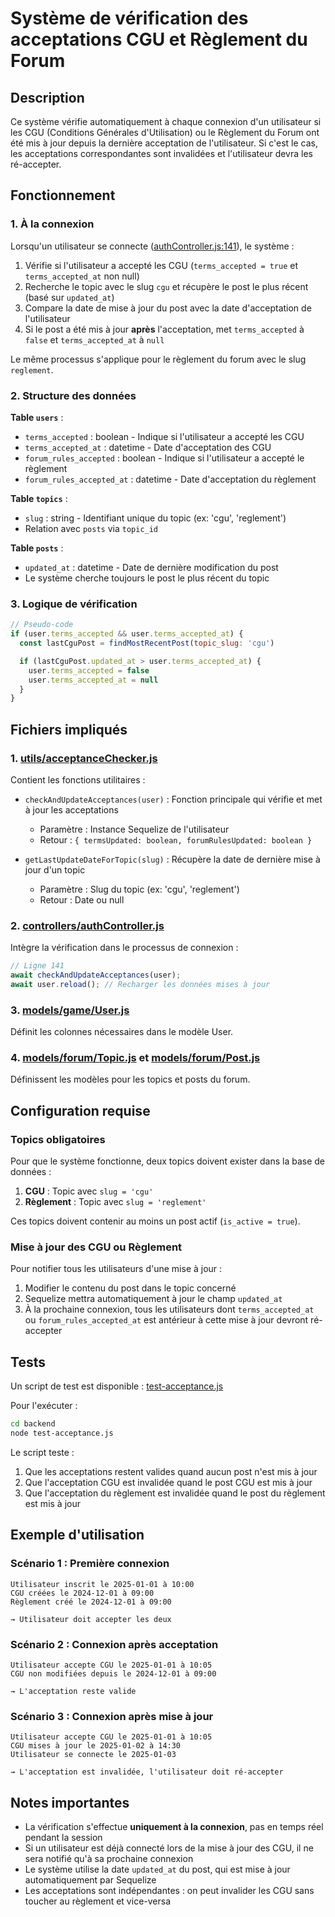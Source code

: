 # Système de vérification des acceptations CGU et Règlement du Forum

## Description

Ce système vérifie automatiquement à chaque connexion d'un utilisateur si les CGU (Conditions Générales d'Utilisation) ou le Règlement du Forum ont été mis à jour depuis la dernière acceptation de l'utilisateur. Si c'est le cas, les acceptations correspondantes sont invalidées et l'utilisateur devra les ré-accepter.

## Fonctionnement

### 1. À la connexion

Lorsqu'un utilisateur se connecte ([authController.js:141](../controllers/authController.js#L141)), le système :

1. Vérifie si l'utilisateur a accepté les CGU (`terms_accepted = true` et `terms_accepted_at` non null)
2. Recherche le topic avec le slug `cgu` et récupère le post le plus récent (basé sur `updated_at`)
3. Compare la date de mise à jour du post avec la date d'acceptation de l'utilisateur
4. Si le post a été mis à jour **après** l'acceptation, met `terms_accepted` à `false` et `terms_accepted_at` à `null`

Le même processus s'applique pour le règlement du forum avec le slug `reglement`.

### 2. Structure des données

**Table `users`** :
- `terms_accepted` : boolean - Indique si l'utilisateur a accepté les CGU
- `terms_accepted_at` : datetime - Date d'acceptation des CGU
- `forum_rules_accepted` : boolean - Indique si l'utilisateur a accepté le règlement
- `forum_rules_accepted_at` : datetime - Date d'acceptation du règlement

**Table `topics`** :
- `slug` : string - Identifiant unique du topic (ex: 'cgu', 'reglement')
- Relation avec `posts` via `topic_id`

**Table `posts`** :
- `updated_at` : datetime - Date de dernière modification du post
- Le système cherche toujours le post le plus récent du topic

### 3. Logique de vérification

```javascript
// Pseudo-code
if (user.terms_accepted && user.terms_accepted_at) {
  const lastCguPost = findMostRecentPost(topic_slug: 'cgu')

  if (lastCguPost.updated_at > user.terms_accepted_at) {
    user.terms_accepted = false
    user.terms_accepted_at = null
  }
}
```

## Fichiers impliqués

### 1. [utils/acceptanceChecker.js](./acceptanceChecker.js)

Contient les fonctions utilitaires :

- `checkAndUpdateAcceptances(user)` : Fonction principale qui vérifie et met à jour les acceptations
  - Paramètre : Instance Sequelize de l'utilisateur
  - Retour : `{ termsUpdated: boolean, forumRulesUpdated: boolean }`

- `getLastUpdateDateForTopic(slug)` : Récupère la date de dernière mise à jour d'un topic
  - Paramètre : Slug du topic (ex: 'cgu', 'reglement')
  - Retour : Date ou null

### 2. [controllers/authController.js](../controllers/authController.js)

Intègre la vérification dans le processus de connexion :

```javascript
// Ligne 141
await checkAndUpdateAcceptances(user);
await user.reload(); // Recharger les données mises à jour
```

### 3. [models/game/User.js](../models/game/User.js)

Définit les colonnes nécessaires dans le modèle User.

### 4. [models/forum/Topic.js](../models/forum/Topic.js) et [models/forum/Post.js](../models/forum/Post.js)

Définissent les modèles pour les topics et posts du forum.

## Configuration requise

### Topics obligatoires

Pour que le système fonctionne, deux topics doivent exister dans la base de données :

1. **CGU** : Topic avec `slug = 'cgu'`
2. **Règlement** : Topic avec `slug = 'reglement'`

Ces topics doivent contenir au moins un post actif (`is_active = true`).

### Mise à jour des CGU ou Règlement

Pour notifier tous les utilisateurs d'une mise à jour :

1. Modifier le contenu du post dans le topic concerné
2. Sequelize mettra automatiquement à jour le champ `updated_at`
3. À la prochaine connexion, tous les utilisateurs dont `terms_accepted_at` ou `forum_rules_accepted_at` est antérieur à cette mise à jour devront ré-accepter

## Tests

Un script de test est disponible : [test-acceptance.js](../test-acceptance.js)

Pour l'exécuter :
```bash
cd backend
node test-acceptance.js
```

Le script teste :
1. Que les acceptations restent valides quand aucun post n'est mis à jour
2. Que l'acceptation CGU est invalidée quand le post CGU est mis à jour
3. Que l'acceptation du règlement est invalidée quand le post du règlement est mis à jour

## Exemple d'utilisation

### Scénario 1 : Première connexion

```
Utilisateur inscrit le 2025-01-01 à 10:00
CGU créées le 2024-12-01 à 09:00
Règlement créé le 2024-12-01 à 09:00

→ Utilisateur doit accepter les deux
```

### Scénario 2 : Connexion après acceptation

```
Utilisateur accepte CGU le 2025-01-01 à 10:05
CGU non modifiées depuis le 2024-12-01 à 09:00

→ L'acceptation reste valide
```

### Scénario 3 : Connexion après mise à jour

```
Utilisateur accepte CGU le 2025-01-01 à 10:05
CGU mises à jour le 2025-01-02 à 14:30
Utilisateur se connecte le 2025-01-03

→ L'acceptation est invalidée, l'utilisateur doit ré-accepter
```

## Notes importantes

- La vérification s'effectue **uniquement à la connexion**, pas en temps réel pendant la session
- Si un utilisateur est déjà connecté lors de la mise à jour des CGU, il ne sera notifié qu'à sa prochaine connexion
- Le système utilise la date `updated_at` du post, qui est mise à jour automatiquement par Sequelize
- Les acceptations sont indépendantes : on peut invalider les CGU sans toucher au règlement et vice-versa
